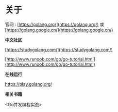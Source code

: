 # 关于

官网 : [https://golang.org/](https://golang.org/) 或 [https://golang.google.cn/](https://golang.google.cn/)

**中文社区**

[https://studygolang.com/](https://studygolang.com/)

[http://www.runoob.com/go/go-tutorial.html](http://www.runoob.com/go/go-tutorial.html)

**在线运行**

https://play.golang.org/

**相关书籍**

&lt;Go并发编程实战&gt;

